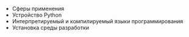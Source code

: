 - Сферы применения
- Устройство Python
- Интерпретируемый и компилируемый языки программирования
- Установка среды разработки
